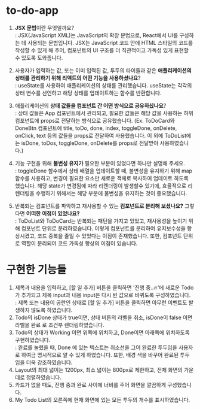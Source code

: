 # to-do-app

1. **JSX 문법**이란 무엇일까요?<br>
   : JSX(JavaScript XML)는 JavaScript의 확장 문법으로, React에서 UI를 구성하는 데 사용되는 문법입니다. JSX는 JavaScript 코드 안에 HTML 스타일의 코드를 작성할 수 있게 해 주어, 컴포넌트의 UI 구조를 더 직관적이고 가독성 있게 표현할 수 있도록 도와줍니다.<br>

2. 사용자가 입력하는 값, 또는 이미 입력된 값, 투두의 타이들과 같은 **애플리케이션의 상태를 관리하기 위해 리액트의 어떤 기능을 사용하셨나요**?<br>
   : useState를 사용하여 애플리케이션의 상태를 관리했습니다. useState는 각각의 상태 변수를 선언하고 해당 상태를 업데이트하는 함수를 반환합니다.<br>

3. 애플리케이션의 **상태 값들을 컴포넌트 간 어떤 방식으로 공유하셨나요**?<br>
   : 상태 값들은 App 컴포넌트에서 관리되고, 필요한 값들은 해당 값을 사용하는 하위 컴포넌트에 props로 전달하는 방식으로 공유했습니다. (Ex. ToDoCard와 DoneBtn 컴포넌트에 title, toDo, done, index, toggleDone, onDelete, onClick, text 등의 값들을 props로 전달하여 사용했습니다. 이 외에 ToDoList에는 isDone, toDos, toggleDone, onDelete를 props로 전달받아 사용하였습니다.)<br>

4. 기능 구현을 위해 **불변성 유지가** 필요한 부분이 있었다면 하나만 설명해 주세요.<br>
   : toggleDone 함수에서 상태 배열을 업데이트할 때, 불변성을 유지하기 위해 map 함수를 사용하고, 변경이 필요한 요소만 새로운 객체로 복사하여 업데이트 하도록 했습니다. 해당 state가 변경됨에 따라 리렌더링이 발생할수 있기에, 효율적으로 리렌더링을 수행하기 위해서는 해당 부분에 불변성을 유지하는 것이 중요했습니다.<br>

5. 반복되는 컴포넌트를 파악하고 재사용할 수 있는 **컴포넌트로 분리해 보셨나요?** 그렇다면 **어떠한 이점이 있었나요?**<br>
   : ToDoList와 ToDoCard는 반복되는 패턴을 가지고 있었고, 재사용성을 높이기 위해 컴포넌트 단위로 분리하였습니다. 이렇게 컴포넌트를 분리하여 유지보수성을 향상시켰고, 코드 중복을 줄일 수 있었다는 이점이 존재했습니다. 또한, 컴포넌트 단위로 역할이 분리되어 코드 가독성 향상의 이점이 있습니다.

# 구현한 기능들

1. 제목과 내용을 입력하고, [할 일 추가] 버튼을 클릭하면 '진행 중..🔥'에 새로운 Todo가 추가되고 제목 input과 내용 input은 다시 빈 값으로 바뀌도록 구성하였습니다.<br>
   : 제목 또는 내용이 공란인 상태로 [할 일 추가] 버튼을 클릭하면 아무런 이벤트도 발생하지 않도록 하였습니다.<br>
2. Todo의 isDone 상태가 true이면, 상태 버튼의 라벨을 취소, isDone이 false 이면 라벨을 완료 로 조건부 렌더링하였습니다.<br>
3. Todo의 상태가 Working 이면 위쪽에 위치하고, Done이면 아래쪽에 위치하도록 구현하였습니다.<br>
   : 완료를 눌렀을 때, Done 에 있는 텍스트는 취소선을 그어 완료한 투두임을 사용자로 하여금 명시적으로 알 수 있게 하였습니다. 또한, 배경 색을 바꾸어 완료된 투두임을 더욱 강조하였습니다.<br>
4. Layout의 최대 넓이는 1200px, 최소 넓이는 800px로 제한하고, 전체 화면의 가운데로 정렬하였습니다. <br>
5. 카드가 없을 때도, 진행 중과 완료 사이에 너비를 주어 화면을 깔끔하게 구성했습니다.<br>
6. My Todo List의 오른쪽에 현재 화면에 있는 모든 투두의 개수를 표시하였습니다.<br>
